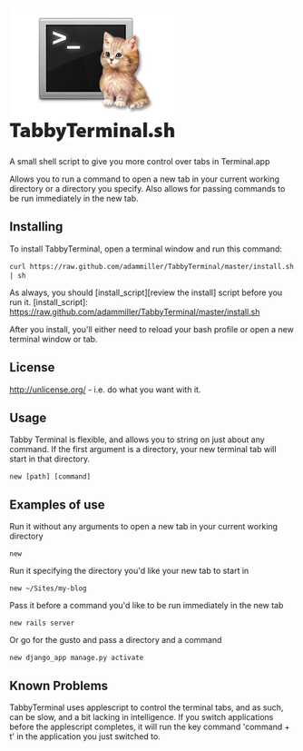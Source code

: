 ![TabbyTerminal.sh](logo.jpg)
==================

A small shell script to give you more control over tabs in Terminal.app

Allows you to run a command to open a new tab in your current working directory or a directory you specify. Also allows for passing commands to be run immediately in the new tab. 

Installing
----------

To install TabbyTerminal, open a terminal window and run this command:

	curl https://raw.github.com/adammiller/TabbyTerminal/master/install.sh | sh
	
As always, you should [install_script][review the install] script before you run it. 
[install_script]: https://raw.github.com/adammiller/TabbyTerminal/master/install.sh

After you install, you'll either need to reload your bash profile or open a new terminal window or tab. 

License
-------

http://unlicense.org/ - i.e. do what you want with it.


Usage
-----

Tabby Terminal is flexible, and allows you to string on just about any command. If the first argument is a directory, your new terminal tab will start in that directory. 

	new [path] [command]


Examples of use
---------------

Run it without any arguments to open a new tab in your current working directory

	new 

Run it specifying the directory you'd like your new tab to start in

	new ~/Sites/my-blog

Pass it before a command you'd like to be run immediately in the new tab

	new rails server
	
Or go for the gusto and pass a directory and a command 

	new django_app manage.py activate
	
	
Known Problems
---------------
TabbyTerminal uses applescript to control the terminal tabs, and as such, can be slow, and a bit lacking in intelligence. If you switch applications before the applescript completes, it will run the key command 'command + t' in the application you just switched to. 